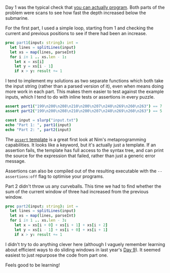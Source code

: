 Day 1 was the typical check that [you can actually program](https://blog.codinghorror.com/why-cant-programmers-program/). Both parts of the problem were scans to see how fast the depth increased below the submarine.

For the first part, I used a simple loop, starting from 1 and checking the current and previous positions to see if there had been an increase.

```nim
proc part1(input: string): int =
  let lines = splitLines(input)
  let xs = map(lines, parseInt)
  for i in 1 .. xs.len - 1:
    let x = xs[i]
    let y = xs[i - 1]
    if x > y: result += 1
```

I tend to implement my solutions as two separate functions which both take the input string (rather than a parsed version of it), even when means doing more work in each part. This makes them easier to test against the example inputs, which I tend to do with inline tests or assertions in every puzzle.

```nim
assert part1("199\n200\n208\n210\n200\n207\n240\n269\n260\n263") == 7
assert part2("199\n200\n208\n210\n200\n207\n240\n269\n260\n263") == 5

const input = slurp("input.txt")
echo "Part 1: ", part1(input)
echo "Part 2: ", part2(input)
```

The [`assert` template](https://nim-lang.org/docs/assertions.html#assert.t%2Cuntyped%2Cstring) is a great first look at Nim's metaprogramming capabilities. It looks like a keyword, but it's actually just a template. If an assertion fails, the template has full access to the syntax tree, and can print the source for the expression that failed, rather than just a generic error message.

Assertions can also be compiled out of the resulting executable with the `--assertions:off` flag to optimise your programs.

Part 2 didn't throw us any curveballs. This time we had to find whether the sum of the current window of three had increased from the previous window.

```nim
proc part2(input: string): int =
  let lines = splitLines(input)
  let xs = map(lines, parseInt)
  for i in 1 .. xs.len - 3:
    let x = xs[i + 0] + xs[i + 1] + xs[i + 2]
    let y = xs[i - 1] + xs[i + 0] + xs[i + 1]
    if x > y: result += 1
```

I didn't try to do anything clever here (although I vaguely remember learning about efficient ways to do sliding windows in last year's [Day 9](https://adventofcode.com/2020/day/9)). It seemed easiest to just repurpose the code from part one.

Feels good to be learning!

